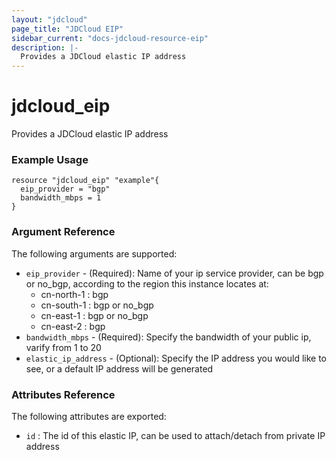 ```yaml
---
layout: "jdcloud"
page_title: "JDCloud EIP"
sidebar_current: "docs-jdcloud-resource-eip"
description: |-
  Provides a JDCloud elastic IP address
---
```


# jdcloud\_eip

Provides a JDCloud elastic IP address

### Example Usage 

```hcl
resource "jdcloud_eip" "example"{
  eip_provider = "bgp"
  bandwidth_mbps = 1
}
```

### Argument Reference

The following arguments are supported:

* `eip_provider` - \(Required\): Name of your ip service provider, can be bgp or no\_bgp, according to the region this instance locates at:
  * cn-north-1 : bgp
  * cn-south-1 : bgp or no\_bgp
  * cn-east-1 : bgp or no\_bgp
  * cn-east-2 : bgp
* `bandwidth_mbps` - \(Required\): Specify the bandwidth of your public ip, varify from 1 to 20
* `elastic_ip_address` - \(Optional\): Specify the IP address you would like to see, or a default IP address will be generated

### Attributes Reference

The following attributes are exported:

* `id` :  The id of this elastic IP, can be used to attach/detach from private IP address



